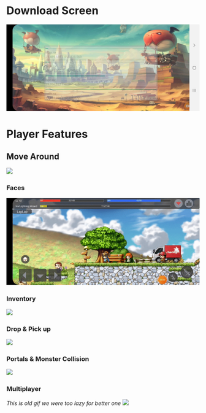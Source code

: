 # Download Screen
![](screenshots/download_screen.jpeg)

# Player Features
## Move Around
![](screenshots/moves.gif)

### Faces
![](screenshots/faces.gif)

### Inventory
![](screenshots/inventory.gif)

### Drop & Pick up
![](screenshots/drop_n_pickup.gif)

### Portals & Monster Collision
![](screenshots/monsters.gif)

### Multiplayer
*This is old gif we were too lazy for better one*
![](screenshots/multiplayer.gif)